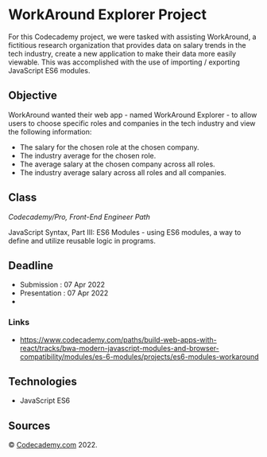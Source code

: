 # WorkAround Explorer Project

For this Codecademy project, we were tasked with assisting WorkAround, a fictitious research organization that provides data on salary trends in the tech industry, create a new application to make their data more easily viewable. This was accomplished with the use of importing / exporting JavaScript ES6 modules.

## Objective

WorkAround wanted their web app - named WorkAround Explorer - to allow users to choose specific roles and companies in the tech industry and view the following information:

* The salary for the chosen role at the chosen company.
* The industry average for the chosen role.
* The average salary at the chosen company across all roles.
* The industry average salary across all roles and all companies.

## Class
*Codecademy/Pro, Front-End Engineer Path*

JavaScript Syntax, Part III: ES6 Modules - using ES6 modules, a way to define and utilize reusable logic in programs.

## Deadline

- Submission    : 07 Apr 2022
- Presentation  : 07 Apr 2022
- 
### Links

- https://www.codecademy.com/paths/build-web-apps-with-react/tracks/bwa-modern-javascript-modules-and-browser-compatibility/modules/es-6-modules/projects/es6-modules-workaround

## Technologies

- JavaScript ES6

## Sources

&copy; [Codecademy.com](https://codecademy.com) 2022.
